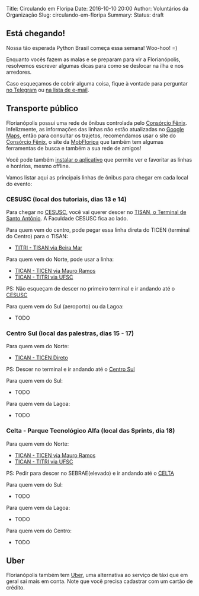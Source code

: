 Title: Circulando em Floripa
Date: 2016-10-10 20:00
Author: Voluntários da Organização
Slug: circulando-em-floripa
Summary: 
Status: draft

## Está chegando!

Nossa tão esperada Python Brasil começa essa semana! Woo-hoo! =)

Enquanto vocês fazem as malas e se preparam para vir a Florianópolis,
resolvemos escrever algumas dicas para como se deslocar na ilha e nos arredores.

Caso esqueçamos de cobrir alguma coisa, fique à vontade para perguntar [no
Telegram](https://telegram.me/joinchat/AG9QCDwzQzvM4tx8Chp-nQ) ou [na lista de
e-mail](https://groups.google.com/forum/#!forum/python-brasil).


## Transporte público

Florianópolis possui uma rede de ônibus controlada pelo [Consórcio Fênix][1].
Infelizmente, as informações das linhas não estão atualizadas no [Google
Maps](https://maps.google.com), então para consultar os trajetos, recomendamos
usar o site do [Consórcio Fênix][1], o site da
[MobFloripa](http://www.mobfloripa.com.br/onibus.php) que também tem algumas
ferramentas de busca e também a sua rede de amigos!

Você pode também [instalar o aplicativo](http://www.consorciofenix.com.br/app-qrcode) que permite
ver e favoritar as linhas e horários, mesmo offline.

Vamos listar aqui as principais linhas de ônibus para chegar em cada local do evento:


### CESUSC (local dos tutoriais, dias 13 e 14)

Para chegar no [CESUSC](http://www.cesusc.edu.br/portal/central-de-relacionamento/localizacao),
você vai querer descer no [TISAN, o Terminal de Santo Antônio](https://goo.gl/maps/WAUYxQcSeN82).
A Faculdade CESUSC fica ao lado.

Para quem vem do centro, pode pegar essa linha direta do TICEN (terminal do Centro) para o TISAN:

* [TITRI - TISAN via Beira Mar](http://www.consorciofenix.com.br/horarios/tisan-ticen-via-beira-mar,332)

Para quem vem do Norte, pode usar a linha:

* [TICAN - TICEN via Mauro Ramos](http://www.consorciofenix.com.br/horarios/tican-ticen-via-mauro-ramos,221)
* [TICAN - TITRI via UFSC](http://www.consorciofenix.com.br/horarios/tican-titri-via-ufsc,233)

PS: Não esqueçam de descer no primeiro terminal e ir andando até o [CESUSC](https://www.google.com.br/maps/dir/Terminal+Integrado+Santo+Ant%C3%B4nio+de+Lisboa+-+Rodovia+Jos%C3%A9+Carlos+Daux+-+Santo+Antonio+de+Lisboa,+Florian%C3%B3polis+-+SC,+88032-005/Faculdade+Cesusc+-+SC-401,+9301+-+Santo+Antonio+de+Lisboa,+Florian%C3%B3polis+-+SC,+88050-001/@-27.5009635,-48.5167334,17z/data=!3m1!4b1!4m14!4m13!1m5!1m1!1s0x952746f4be842773:0x9d0d3ffbffed884c!2m2!1d-48.5146855!2d-27.5016921!1m5!1m1!1s0x9527468b52090801:0xb067ed420bbae02b!2m2!1d-48.514595!2d-27.500146!3e2)

Para quem vem do Sul (aeroporto) ou da Lagoa:

* TODO


### Centro Sul (local das palestras, dias 15 - 17)

Para quem vem do Norte:

* [TICAN - TICEN Direto](http://www.consorciofenix.com.br/horarios/tican-ticen-direto,210)

PS: Descer no terminal e ir andando até o [Centro Sul](https://www.google.com.br/maps/dir/TICEN+-+Centro,+Florian%C3%B3polis+-+SC/Centro+Sul+-+Avenida+Governador+Gustavo+Richard,+850+-+Centro,+Florian%C3%B3polis+-+SC,+88010-290/@-27.6008146,-48.5551822,17z/data=!3m1!4b1!4m14!4m13!1m5!1m1!1s0x95273826810147cf:0xca1f5b2a5b3ec6a4!2m2!1d-48.5538568!2d-27.5993265!1m5!1m1!1s0x95273827276e5659:0xade913b836a1f248!2m2!1d-48.5521303!2d-27.6019947!3e2)

Para quem vem do Sul:

* TODO

Para quem vem da Lagoa:

* TODO


### Celta - Parque Tecnológico Alfa (local das Sprints, dia 18)


Para quem vem do Norte:

* [TICAN - TICEN via Mauro Ramos](http://www.consorciofenix.com.br/horarios/tican-ticen-via-mauro-ramos,221)
* [TICAN - TITRI via UFSC](http://www.consorciofenix.com.br/horarios/tican-titri-via-ufsc,233)

PS: Pedir para descer no SEBRAE(elevado) e ir andando até o [CELTA](https://www.google.com.br/maps/dir/-27.5714972,-48.5124499/Funda%C3%A7%C3%A3o+CERTI+%2F+Tecn%C3%B3polis+-+km+01+Parque+Tecnol%C3%B3gico+Alfa+000,+SC-401+-+Jo%C3%A3o+Paulo,+Florian%C3%B3polis+-+State+of+Santa+Catarina/@-27.5713171,-48.5116049,18z/data=!4m9!4m8!1m0!1m5!1m1!1s0x9527388de37ec0e5:0xa173b8c48320510f!2m2!1d-48.5090549!2d-27.5711679!3e2)

Para quem vem do Sul:

* TODO

Para quem vem da Lagoa:

* TODO

Para quem vem do Centro:

* TODO


## Uber

Florianópolis também tem [Uber](https://www.uber.com/pt/cities/florianopolis/),
uma alternativa ao serviço de táxi que em geral sai mais em conta. Note que você precisa
cadastrar com um cartão de crédito.


[1]: http://www.consorciofenix.com.br
